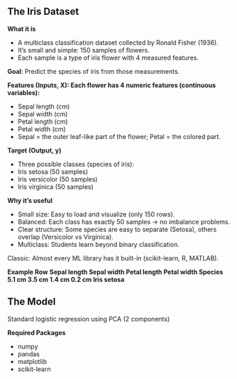 ## **The Iris Dataset**

**What it is**

- A multiclass classification dataset collected by Ronald Fisher (1936).
- It’s small and simple: 150 samples of flowers.
- Each sample is a type of iris flower with 4 measured features.

**Goal**: Predict the species of iris from those measurements.

**Features (Inputs, X): Each flower has 4 numeric features (continuous variables):**

- Sepal length (cm)
- Sepal width (cm)
- Petal length (cm)
- Petal width (cm)
- Sepal = the outer leaf-like part of the flower; Petal = the colored part.

**Target (Output, y)**

- Three possible classes (species of iris):
- Iris setosa (50 samples)
- Iris versicolor (50 samples)
- Iris virginica (50 samples)

**Why it’s useful**

- Small size: Easy to load and visualize (only 150 rows).
- Balanced: Each class has exactly 50 samples → no imbalance problems.
- Clear structure: Some species are easy to separate (Setosa), others overlap (Versicolor vs Virginica).
- Multiclass: Students learn beyond binary classification.

Classic: Almost every ML library has it built-in (scikit-learn, R, MATLAB).

**Example Row**
**Sepal length	Sepal width	Petal length	Petal width	Species**
**5.1 cm	3.5 cm	1.4 cm	0.2 cm	Iris setosa**



## **The Model**

Standard logistic regression using PCA (2 components)



**Required Packages**

- numpy
- pandas
- matplotlib
- scikit-learn